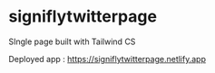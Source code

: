 # signiflytwitterpage
SIngle page built with Tailwind CS

Deployed app : https://signiflytwitterpage.netlify.app
